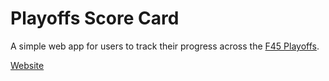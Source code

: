 # Playoffs Score Card

A simple web app for users to track their progress across the [F45 Playoffs](https://www.f45playoffs.com).

[Website](https://playoffsscorecard.app/)
